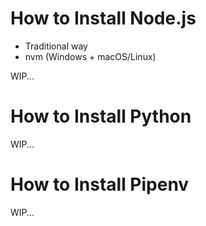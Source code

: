 # How to Install Node.js

- Traditional way
- nvm (Windows + macOS/Linux)

WIP...

# How to Install Python

WIP...

# How to Install Pipenv

WIP...
